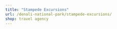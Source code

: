 ```yaml
---
title: "Stampede Excursions"
url: /denali-national-park/stampede-excursions/
shop: travel agency
---
```

